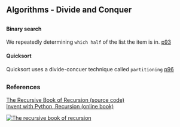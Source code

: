 ## Algorithms - Divide and Conquer

##

#### Binary search
We repeatedly determining `which half` of the list the item is in.   [p93](./binary_search/bs_algorithm.py)  

#### Quicksort

Quicksort uses a divide-concuer technique called `partitioning`     [p96](./quicksort/qs_algorithm.py)


##


### References

[The Recursive Book of Recursion (source code)](https://github.com/asweigart/the-recursive-book-of-recursion)  
[Invent with Python, Recursion (online book)](https://inventwithpython.com/recursion/)  

[![The recursive book of recursion](https://www.minte9.com/lib/images/references/book_recursion.png)](https://www.amazon.com/gp/product/B09BKL34VL)
